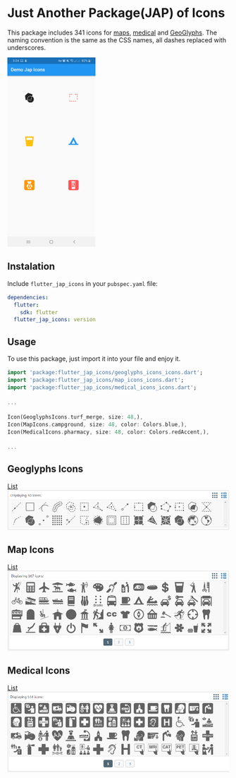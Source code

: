 # Just Another Package(JAP) of Icons


This package includes 341 icons for [maps](https://iconify.design/icon-sets/map/), [medical](https://iconify.design/icon-sets/medical-icon/) and [GeoGlyphs](https://iconify.design/icon-sets/geo/). The naming convention is the same as the CSS names, all dashes replaced with underscores.

<img src="https://github.com/ajomuch92/flutter-jap-icons/blob/master/assets/demo_screenshot.jpg?raw=true" width="200" height="429"/>

## Instalation
Include `flutter_jap_icons` in your `pubspec.yaml` file:

```yaml
dependencies:
  flutter:
    sdk: flutter
  flutter_jap_icons: version
```

## Usage

To use this package, just import it into your file and enjoy it.

```dart
import 'package:flutter_jap_icons/geoglyphs_icons_icons.dart';
import 'package:flutter_jap_icons/map_icons_icons.dart';
import 'package:flutter_jap_icons/medical_icons_icons.dart';

...

Icon(GeoglyphsIcons.turf_merge, size: 48,),
Icon(MapIcons.campground, size: 48, color: Colors.blue,),
Icon(MedicalIcons.pharmacy, size: 48, color: Colors.redAccent,),

...
```

## Geoglyphs Icons
[List](https://iconify.design/icon-sets/geo/)
<img src="https://github.com/ajomuch92/flutter-jap-icons/blob/master/assets/geoglyphs_screenshot.png?raw=true"/>

## Map Icons
[List](https://iconify.design/icon-sets/map/)
<img src="https://github.com/ajomuch92/flutter-jap-icons/blob/master/assets/map_screenshot.png?raw=true"/>

## Medical Icons
[List](https://iconify.design/icon-sets/medical-icon/) 
<img src="https://github.com/ajomuch92/flutter-jap-icons/blob/master/assets/medical_screenshot.png?raw=true"/>